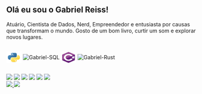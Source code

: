## Olá eu sou o Gabriel Reiss!

Atuário, Cientista de Dados, Nerd, Empreendedor e entusiasta por causas que transformam o mundo. Gosto de um bom livro, curtir um som e explorar novos lugares.
<div style="display: inline_block"><br>
  <img align="center" alt="Gabriel-Python" height="30" width="40" src="https://raw.githubusercontent.com/devicons/devicon/master/icons/python/python-original.svg">
  <img align="center" alt="Gabriel-SQL" height="30" width="40" src="https://upload.wikimedia.org/wikipedia/commons/d/d7/Sql_data_base_with_logo.svg">
  <img align="center" alt="Gabriel-Csharp" height="30" width="40" src="https://raw.githubusercontent.com/devicons/devicon/master/icons/csharp/csharp-original.svg">
  <img align="center" alt="Gabriel-Rust" height="30" width="40" src="https://upload.wikimedia.org/wikipedia/commons/d/d5/Rust_programming_language_black_logo.svg">
</div>
  
  ##
 
<div> 
  <a href="https://www.youtube.com/channel/UCSGbWQwcPloEUlEldUtqz-Q" target="_blank"><img src="https://img.shields.io/badge/YouTube-FF0000?style=for-the-badge&logo=youtube&logoColor=white" target="_blank"></a>
  <a href="https://instagram.com/gabrielreiss9" target="_blank"><img src="https://img.shields.io/badge/-Instagram-%23E4405F?style=for-the-badge&logo=instagram&logoColor=white" target="_blank"></a>
 	<a href="https://www.twitch.tv/gabrielreiss" target="_blank"><img src="https://img.shields.io/badge/Twitch-9146FF?style=for-the-badge&logo=twitch&logoColor=white" target="_blank"></a>
  <a href="https://discord.gg/" target="_blank"><img src="https://img.shields.io/badge/Discord-7289DA?style=for-the-badge&logo=discord&logoColor=white" target="_blank"></a> 
  <a href = "mailto:gabrielreissdecastro@gmail.com"><img src="https://img.shields.io/badge/-Gmail-%23333?style=for-the-badge&logo=gmail&logoColor=white" target="_blank"></a>
  <a href="https://www.linkedin.com/in/gabriel-reiss-de-castro-6b02763b/" target="_blank"><img src="https://img.shields.io/badge/-LinkedIn-%230077B5?style=for-the-badge&logo=linkedin&logoColor=white" target="_blank"></a> 
</div>

<div>
  <a href="https://github.com/gabrielreiss">
    <img height="180em" src="https://github-readme-stats.vercel.app/api?username=gabrielreiss&show_icons=true&theme=dracula"/>
    <img height="180em" src="https://github-readme-stats.vercel.app/api/top-langs/?username=gabrielreiss&layout=compact"/>
</div>
